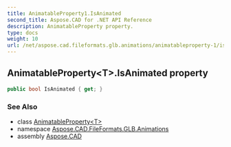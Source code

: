 ```yaml
---
title: AnimatableProperty1.IsAnimated
second_title: Aspose.CAD for .NET API Reference
description: AnimatableProperty property. 
type: docs
weight: 10
url: /net/aspose.cad.fileformats.glb.animations/animatableproperty-1/isanimated/
---
```

## AnimatableProperty&lt;T&gt;.IsAnimated property

```csharp
public bool IsAnimated { get; }
```

### See Also

* class [AnimatableProperty&lt;T&gt;](../)
* namespace [Aspose.CAD.FileFormats.GLB.Animations](../../animatableproperty-1/)
* assembly [Aspose.CAD](../../../)


